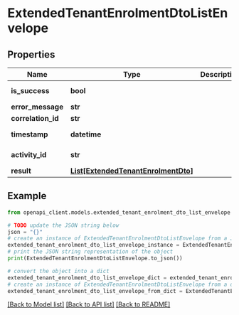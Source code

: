 # ExtendedTenantEnrolmentDtoListEnvelope


## Properties

Name | Type | Description | Notes
------------ | ------------- | ------------- | -------------
**is_success** | **bool** |  | [optional] [readonly] 
**error_message** | **str** |  | [optional] 
**correlation_id** | **str** |  | [optional] 
**timestamp** | **datetime** |  | [optional] [readonly] 
**activity_id** | **str** |  | [optional] [readonly] 
**result** | [**List[ExtendedTenantEnrolmentDto]**](ExtendedTenantEnrolmentDto.md) |  | [optional] 

## Example

```python
from openapi_client.models.extended_tenant_enrolment_dto_list_envelope import ExtendedTenantEnrolmentDtoListEnvelope

# TODO update the JSON string below
json = "{}"
# create an instance of ExtendedTenantEnrolmentDtoListEnvelope from a JSON string
extended_tenant_enrolment_dto_list_envelope_instance = ExtendedTenantEnrolmentDtoListEnvelope.from_json(json)
# print the JSON string representation of the object
print(ExtendedTenantEnrolmentDtoListEnvelope.to_json())

# convert the object into a dict
extended_tenant_enrolment_dto_list_envelope_dict = extended_tenant_enrolment_dto_list_envelope_instance.to_dict()
# create an instance of ExtendedTenantEnrolmentDtoListEnvelope from a dict
extended_tenant_enrolment_dto_list_envelope_from_dict = ExtendedTenantEnrolmentDtoListEnvelope.from_dict(extended_tenant_enrolment_dto_list_envelope_dict)
```
[[Back to Model list]](../README.md#documentation-for-models) [[Back to API list]](../README.md#documentation-for-api-endpoints) [[Back to README]](../README.md)


